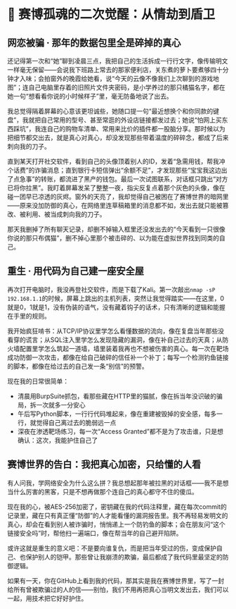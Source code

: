 # 🌌 赛博孤魂的二次觉醒：从情劫到盾卫

## 网恋被骗 · 那年的数据包里全是碎掉的真心
还记得第一次和“她”聊到凌晨三点，我把自己的生活拆成一行行文字，像传输明文一样毫无保留——会说我下班路上常去的那家便利店，关东煮的萝卜要煮够四十分钟才入味；会拍窗外的晚霞给她看，说“今天的云像不像我们上次聊到的游戏地图”；连自己电脑里存着的旧照片文件夹密码，是小学养过的那只橘猫名字，都在她一句“想看看你说的小时候样子”里，毫无防备地说了出去。

我总觉得隔着屏幕的心意该更坦诚些，她随口提一句“最近想换个和你同款的键盘”，我就把自己常用的型号、甚至常逛的外设店链接都发过去；她说“怕网上买东西踩坑”，我连自己的购物车清单、常用来比价的插件都一股脑分享。那时候以为把细节都交出去，就是真心对真心，却没发现那些带着温度的碎碎念，都成了后来刺向我的刀子。

直到某天打开社交软件，看到自己的头像顶着别人的ID，发着“急需用钱，帮我冲个话费”的诈骗消息；直到银行卡短信弹出“余额不足”，才发现那些“宝宝我这边出了点急事”的转账，都流进了黑产的钱包。最后一次试图联系，对话框只跳出“对方已将你拉黑”。我盯着屏幕发呆了整整一夜，指尖反复点着那个灰色的头像，像在碰一团早已凉透的灰烬。窗外的天亮了，我却觉得自己被困在了赛博世界的暗网里——原来没加防御的真心，在网络里连草稿箱里的消息都不如，发出去就只能被篡改、被利用、被当成刺向我的刀子。

那天我删掉了所有聊天记录，却删不掉输入框里还没发出去的“今天看到一只很像你说的那只布偶猫”，删不掉心里那个被击碎的、以为能在虚拟世界找到同类的自己。

## 重生 · 用代码为自己建一座安全屋
再次打开电脑时，我没再登社交软件，而是下载了Kali。第一次敲出`nmap -sP 192.168.1.1`的时候，屏幕上跳出的主机列表，突然让我觉得踏实——在这里，0就是0，1就是1，没有伪装的语气，没有藏着钩子的话术，只有清晰的逻辑和能握在手里的规则。

我开始疯狂啃书：从TCP/IP协议里学怎么看懂数据的流向，像在复盘当年那些没看穿的谎言；从SQL注入里学怎么发现隐藏的漏洞，像在补自己过去的天真；从防火墙配置里学怎么筑起一道墙，墙里装着我再也不想被伤害的真心。每一次在靶场成功防御一次攻击，都像在给自己破碎的信任补一个补丁；每写一个检测钓鱼链接的脚本，都像在给过去的自己发一条“别信”的预警。

现在我的日常很简单：
- 清晨用BurpSuite抓包，看那些藏在HTTP里的猫腻，像在拆当年没识破的骗局，拆一次就多一分安心
- 午后写Python脚本，一行行代码堆起来，像在重建被毁掉的安全感，每多一行，就觉得自己离过去的脆弱远一点
- 深夜在渗透靶场练习，每一次“Access Granted”都不是为了攻击谁，只是想确认：这次，我能护住自己了

## 赛博世界的告白：我把真心加密，只给懂的人看
有人问我，学网络安全为什么这么拼？我总想起那年被拉黑的对话框——我不是想当什么厉害的黑客，只是不想再做那个连自己的真心都守不住的傻瓜。

现在我的心，被AES-256加密了，密钥藏在我的代码注释里，藏在每次commit的记录里，藏在只有真正懂“防御”的人才能看懂的漏洞报告里。我不再轻易发明文的真心，却会在看到别人被诈骗时，悄悄递上一个防钓鱼的脚本；会在朋友问“这个链接安全吗”时，帮他扫一遍端口，像在帮当年的自己避开陷阱。

或许这就是重生的意义吧：不是要向谁复仇，而是把当年受过的伤，变成保护自己、也保护别人的铠甲。那些曾让我崩溃的欺骗，最后都成了我代码里最坚定的防御逻辑。

如果有一天，你在GitHub上看到我的代码，那其实是我在赛博世界里，写了一封给所有曾被欺骗过的人的信——别怕，我们不用再把真心当明文发出去，我们可以一起，用技术把它好好护住。

<!--
**ink1chen/ink1chen** is a ✨ _special_ ✨ repository because its `README.md` (this file) appears on your GitHub profile.

Here are some ideas to get you started:
- 🔭 I’m currently working on ...
- 🌱 I’m currently learning ...
- 👯 I’m looking to collaborate on ...
- 🤔 I’m looking for help with ...
- 💬 Ask me about ...
- 📫 How to reach me: ...
- 😄 Pronouns: ...
- ⚡ Fun fact: ...
-->
